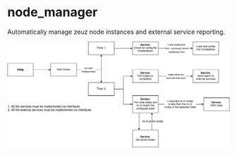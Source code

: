 # node_manager
Automatically manage zeuz node instances and external service reporting.

![](docs/node_manager_flow.png)
